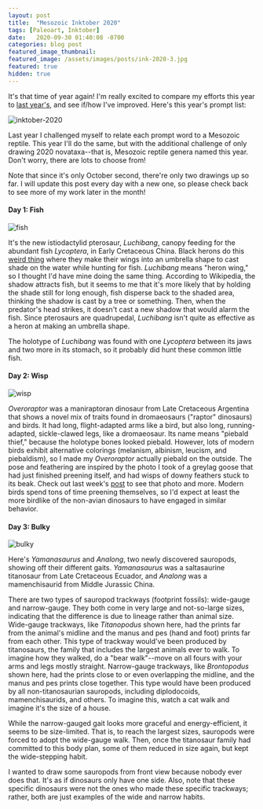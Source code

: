 ```yaml
---
layout: post
title:  "Mesozoic Inktober 2020"
tags: [Paleoart, Inktober]
date:   2020-09-30 01:40:08 -0700
categories: blog post
featured_image_thumbnail:
featured_image: /assets/images/posts/ink-2020-3.jpg
featured: true
hidden: true
---
```


It's that time of year again!  I'm really excited to compare my efforts this year to [last year's](https://obscuredinosaurfacts.com/blog/post/2019/10/01/inktober.html), and see if/how I've improved.  Here's this year's prompt list:

![inktober-2020](/assets/images/posts/inktober-2020.jpg)

Last year I challenged myself to relate each prompt word to a Mesozoic reptile.  This year I'll do the same, but with the additional challenge of only drawing 2020 novataxa--that is, Mesozoic reptile genera named this year.  Don't worry, there are lots to choose from!

Note that since it's only October second, there're only two drawings up so far.  I will update this post every day with a new one, so please check back to see more of my work later in the month!

#### Day 1: Fish
![fish](/assets/images/posts/ink-2020-1.jpg)

It's the new istiodactylid pterosaur, *Luchibang*, canopy feeding for the abundant fish *Lycoptera*, in Early Cretaceous China.  Black herons do this [weird thing](https://nas-national-prod.s3.amazonaws.com/styles/social_media_photo/s3/f_screen-shot-2019-01-14-at-6.58.13-pm.jpg?itok=kN91Sv1i) where they make their wings into an umbrella shape to cast shade on the water while hunting for fish.  *Luchibang* means "heron wing," so I thought I'd have mine doing the same thing.  According to Wikipedia, the shadow attracts fish, but it seems to me that it's more likely that by holding the shade still for long enough, fish disperse back to the shaded area, thinking the shadow is cast by a tree or something.  Then, when the predator's head strikes, it doesn't cast a new shadow that would alarm the fish.  Since pterosaurs are quadrupedal, *Luchibang* isn't quite as effective as a heron at making an umbrella shape.

The holotype of *Luchibang* was found with one *Lycoptera* between its jaws and two more in its stomach, so it probably did hunt these common little fish.

#### Day 2: Wisp
![wisp](/assets/images/posts/ink-2020-2.jpg)

*Overoraptor* was a maniraptoran dinosaur from Late Cretaceous Argentina that shows a novel mix of traits found in dromaeosaurs ("raptor" dinosaurs) and birds.  It had long, flight-adapted arms like a bird, but also long, running-adapted, sickle-clawed legs, like a dromaeosaur.  Its name means "piebald thief," because the holotype bones looked piebald.  However, lots of modern birds exhibit alternative colorings (melanism, albinism, leucism, and piebaldism), so I made my *Overoraptor* actually piebald on the outside.  The pose and feathering are inspired by the photo I took of a greylag goose that had just finished preening itself, and had wisps of downy feathers stuck to its beak.  Check out last week's [post](https://obscuredinosaurfacts.com/blog/post/2020/09/23/dinophoto2.html) to see that photo and more.  Modern birds spend tons of time preening themselves, so I'd expect at least the more birdlike of the non-avian dinosaurs to have engaged in similar behavior.

#### Day 3: Bulky
![bulky](/assets/images/posts/ink-2020-3.jpg)

Here's *Yamanasaurus* and *Analong*, two newly discovered sauropods, showing off their different gaits.  *Yamanasaurus* was a saltasaurine titanosaur from Late Cretaceous Ecuador, and *Analong* was a mamenchisaurid from Middle Jurassic China.

There are two types of sauropod trackways (footprint fossils): wide-gauge and narrow-gauge.  They both come in very large and not-so-large sizes, indicating that the difference is due to lineage rather than animal size.  Wide-gauge trackways, like *Titanopodus* shown here, had the prints far from the animal's midline and the manus and pes (hand and foot) prints far from each other.  This type of trackway would've been produced by titanosaurs, the family that includes the largest animals ever to walk.  To imagine how they walked, do a "bear walk"--move on all fours with your arms and legs mostly straight.  Narrow-gauge trackways, like *Brontopodus* shown here, had the prints close to or even overlapping the midline, and the manus and pes prints close together.  This type would have been produced by all non-titanosaurian sauropods, including diplodocoids, mamenchisaurids, and others.  To imagine this, watch a cat walk and imagine it's the size of a house.

While the narrow-gauged gait looks more graceful and energy-efficient, it seems to be size-limited.  That is, to reach the largest sizes, sauropods were forced to adopt the wide-gauge walk.  Then, once the titanosaur family had committed to this body plan, some of them reduced in size again, but kept the wide-stepping habit.

I wanted to draw some sauropods from front view because nobody ever does that.  It's as if dinosaurs only have one side.  Also, note that these specific dinosaurs were not the ones who made these specific trackways; rather, both are just examples of the wide and narrow habits.

<!-- #### Day 4: Radio
![radio](/assets/images/posts/ink-2020-4.jpg)

I was having a hard time figuring out how I was going to relate "radio" to Mesozoic reptiles, and then it hit me--radiometric dating!  Before drawing this comic, I knew vaguely how it worked, but the research I did to create this gave me a much deeper understanding.  The characters shown here are ones I'm thinking about using in a couple of paleontology children's books.  So far, the rapport could use some work--it's mostly just Paige explaining for days.  Man, this took forever.  I don't know how real comic artists do it.

The novataxon that makes a guest appearance in the strip is *Kholumolumo*, a sauropodomorph (early relative of the long-necks) from Late Triassic Lesotho.

I'm weirdly proud of the panel where she's doing the "bracketing" gesture.

#### Day 5: Blade
![blade](/assets/images/posts/ink-2020-5.jpg)

This is *Adratiklit*, a stegosaur from Middle Jurassic Morocco.  It's only known from fragmentary material--enough to place it in a family with *Dacentrurus* and *Miragaia* (and extrapolate that it probably looked similar to them), but not enough to really say anything about *Adratiklit* itself.  To be honest, I think stegosaurs are highly overrated dinosaurs.  They didn't have much diversity of forms, and went extinct halfway through the Age of Dinosaurs, at the end of the Jurassic.

Because the prompt was "blade," I went for another front view, to show the blade-like thin sharp plates.  Stegosaur front-views are also ridiculously uncommon, though thankfully there are couple skeletal top-views I could reference.  Next time I go to a natural history museum, I'm going to take photos of all the mounted skeletons from all the views I can.

I was trying to give *Adratiklit* a smooth combination of large-animal features and bird features, which is why he has a wattle.  I'm not super happy with how comically small the spikes ended up looking against his giant body though.

#### Day 6: Rodent
![rodent](/assets/images/posts/ink-2020-6.jpg)

Okay, this picture doesn't actually feature any rodents, but since rodents didn't arise until the non-avian dinosaurs were extinct, I took some artistic license.  This is the new mini carcharodontosaur, *Lajasvenator*, chasing the long-tailed cladotherian mammal (early relative of marsupials and placentals) *Vincelestes* in Early Cretaceous Argentina.  Carcharodontosaurs were a group of generally very large carnivorous theropods with shark-like slicing teeth.  The largest members, *Carcharodontosaurus*, *Giganotosaurus*, and *Mapusaurus*, rivaled *Tyrannosaurus* in size.  *Lajasvenator*, on the other hand, was merely the size of a big dog.

I wanted to depict this miniaturized carcharodontosaur for the prompt "rodent" because unlike its larger relatives, a rodent-like mammal would have been one of its preferred prey items.  Usually, rodent-like mammals are depicted being preyed upon by dromaeosaurs and compsognathids--families of theropods whose members are normally small.  It's more fun to show an unusual rodent-chaser.

I gave my *Lajasvenator* an iguana-like keratin structure on its head because many carcharodontosaurs show evidence of some kind of horn structure there, but it's unclear whether it was exposed keratin like an antler, covered with skin, or covered with something else.  In the past I always went the antler route, but I wanted to try something new this time.

#### Day 7: Fancy
![fancy](/assets/images/posts/ink-2020-7.jpg)

Here's *Kompsornis*, a long-tailed jeholornithiform bird from Early Cretaceous China.  Its name means "elegant bird," which is why I chose it for this prompt.  The plumage is based on an ornate hawk-eagle, which I found by googling "fancy bird".  Most birds whose plumage is considered fancy sport impressive colors, which doesn't go so well with Inktober.  The ornate hawk-eagle, though, has cool patterns that worked well with my black and sepia pens.

Continuing my trend of dinosaurs from front view this year.  There's definitely also a paucity of maniraptor front views.

Often, when paleontologists see an animal from a toothed lineage develop a toothless beak, they point to it as a transition to herbivory.  However, lots of modern birds are hyper-carnivores, insectivores, and opportunistic omnivores.  Is this because they had already developed the beak for herbivory, and then switched back to carnivory?  Or does it mean that beak != herbivore in the first place?

#### Day 8: Teeth
![teeth](/assets/images/posts/ink-2020-8.jpg)

Teeth are something dinosaurs are quite good at.  Here is a comparison of tooth types among the three main groups of large carnivorous theropods: abelisaurs, carcharodontosaurs, and tyrannosaurs.  They all hunted a little bit differently!

The novataxa depicted are *Tralkasaurus*, from Late Cretaceous Argentina; *Lusovenator*, from Late Jurassic Portugal; and *Jinbeisaurus*, from Late Cretaceous China.  All are medium-smallish representatives of their respective groups.

Abelisaurs, the group that includes the famous *Carnotaurus*, had really short faces, stout teeth, and powerful neck muscles.  These adaptations were good for resisting torsion, indicating they would've taken down their prey sort of like a big cat--biting the face or throat and holding on until the prey was subdued.  Carcharodontosaurs (technically meaning "sharp-toothed reptile" but named after the shark genera *Carcharias* and *Carcharocles*) had shark-like, thin, serrated teeth, good for slicing, and long, deep skulls that would have been good at resisting compression.  It's not totally agreed upon how they hunted--suggestions include biting the legs over and over like a wolf, using the head like an axe, and flesh-grazing (tearing out a chunk and scooting off, leaving the prey injured but alive)--but their teeth would definitely have been good for some mode of flesh-tearing.  Tyrannosaurs had banana-shaped teeth that would have been strong in all directions, and the jaw musculature to enable them to crush bone.  This, along with their heightened senses and bigger brains compared to the carcharodontosaurs, helped them usurp the apex predator position toward the end of the Age of Reptiles.

I think tyrannosaurs are just so handsome compared to the other two groups shown here.  They have a very distinctive face shape.  I think it's that aquiline nose (as opposed to carcharodontosaurs' Roman nose) and the strong jawline.

I guess another group I could have included is the spinosaurids, who had needle-like teeth for a fish-catching bite.  The only spinosaurid novataxon from this year is *Vallibonavenatrix* though, and I'm saving her for a different prompt.  Plus, even three dino portraits were pretty crowded on this little paper.

#### Day 9: Throw
![throw](/assets/images/posts/ink-2020-9.jpg)

Here are some *Wightia*, a new tapejarid pterosaur from the Isle of Wight, throwing themselves off cliffs.  I wanted to experiment with a bit more pterosaur posture diversity.  The ones with the tall crests are males; the ones with the rounded crests are females.  Unlike how I drew *Luchibang* on Day 1, the last phalanx in *Wightia*'s flight finger is crooked relative to the rest, creating a more round-ended wing profile.  I'm not sure how flexible the overgrown wing finger was and how much its range of motion could vary between pterosaur groups...if you know a good study, point me to it.

#### Day 10: Hope
![hope](/assets/images/posts/ink-2020-10.jpg)

A *Huinculsaurus* chick (one of the strange, beaked, herbivorous relatives of *Carnotaurus* known as noasaurs) sits on its mud nest and hopes its mother will return soon with food.

Okay, you may have noticed that what I'm calling a noasaur is just an albatross chick.  Keen observation.  I was inspired by how silly the enormous, helpless albatross chicks look while waiting on their nests.  It makes a striking composition.  Probably most dinosaurs were not this **altricial** (helpless at birth and requiring extensive parental care), but perhaps some were.  And while adult albatrosses and adult *Huinculsaurus* would have looked quite different from one another, the chicks are so fluffy that you can't even tell what is going on under the fuzz.

Foliage is quite labor-intensive to draw.  I'm surprisingly happy with how it turned out though.

#### Day 11: Disgusting
![disgusting](/assets/images/posts/ink-2020-11.jpg)

Two *Trierarchuncus*, the Hell Creek alvarezsaur, pick grubs out of a hadrosaur patty.  Alvarezsaurs were a weird group of purportedly insectivorous maniraptorans that had just one big finger per hand that they may have used to rip open rotting wood to reach termites and grubs living inside.  *Triearchuncus* means "Captain Hook," in reference to this little dinosaur's overgrown claws.  (Scientists love to give dinosaurs encoded silly names.  No one would name their new dinosaur "Captainhookosaurus," but translate it into Greek and Latin and it becomes kosher.)

Picking at dry cow patties to eat the maggots inside is a favorite pastime of the modern chicken.  They help to keep the insect population in control and spread the nutritious patty material across the ground. Their own nitrogen-rich droppings also help new ground cover to grow, which the cows then can eat, keeping the cycle going.  Mutualistic relationships like this are common among all well-developed ecosystems, so it's reasonable to guess that non-avian dinosaurs may have engaged in similar behavior.  The coat pattern is inspired by a modern insectivore, the numbat.

#### Day 12: Slippery
![slippery](/assets/images/posts/ink-2020-12.jpg)

*Narindasaurus* takes a bad spill while crossing a creek.  He didn't realize the rocks were so mossy.

*Narindasaurus* was a turiasaur (primitive, unspecialized sauropod) from Middle Jurassic Madagascar.  I've already drawn a titanosaur and a mamenchisaur on Day 3, so I wanted to do a different breed for this one.

You think you, with your puny seven neck vertebrae, get bad whiplash after a fall or car accident?  I wonder if a sauropod would survive this kind of fall even if it didn't hit its head on a rock.  Maybe they had some kind of neck adaptation to mitigate this.  Or maybe their heads were just so small and light that the whip action wasn't as powerful.  Or maybe they just rarely fell down.

#### Day 13: Dune
![dune](/assets/images/posts/ink-2020-13.jpg)

It's *Beg tse*, the little basal ceratopsian from Early Cretaceous Mongolia.  The ancestors of *Triceratops* and kin were small and bipedal, and had minimal neck frills.  *Beg* is named after a Mongolian war deity and has the second-shortest binomial name of all non-avian dinosaurs (the first being the famous *Yi qi*, and closely followed by a third-place *Mei long*).  First top view of the series, and only the second ornithischian!  #saurischianprivilege

#### Day 14: Armor
![armor](/assets/images/posts/ink-2020-14.jpg)

Here's *Navajoceratops*, a newly discovered transitional ceratopsian from Late Cretaceous North America.  This, along with *Terminocavus*, another ceratopsian named in the same paper, represent newly discovered transitional forms between *Pentaceratops* and *Anchiceratops*.

While the horns of ceratopsians may have been useful as weapons or at least deterrants, the frills were often paper-thin and would not have been good for armor, only for display.  Instead, I gave my *Navajoceratops* some rear-facing armor in the form of porcupine-like quills.  This isn't a new idea, and in fact I've argued against its likelihood before, but it sure does make a nice ink drawing!

I think detailed, repeated ink patterns like this are sort of like the art version of ultramarathon running.  If you can't win a regular marathon, you just run for longer; if you can't make good lineart or gestures, you go for broke on detail.  It takes hours but doesn't really require much skill.

#### Day 15: Outpost
![outpost](/assets/images/posts/ink-2020-15.jpg)

This is *Antarcticavis*, a bird we know very little about, from Late Cretaceous Antarctica.  The fragmentary fossils are just informative enough that scientists can tell that it's a bird that's not *Vegavis* and not *Polarornis*, two other known birds from the same time and place, but that's pretty much it.  Here, I've reconstructed it as an ichthyornithine, a basal toothed bird.  *Ichthyornis* is super common across Late Cretaceous North America, and is thought to have been seagull-like; however, no other birds are known from within that family.  The skua is a gull that switched over to a more bird-of-prey type niche in modern Antarctica, so my *Antarcticavis* is an ichthyornithine that also moved to Antarctica and became more predatory.  It represents a distant outpost of the ichthyornithine branch.

I just finished reading *The Bird Way*, by Jennifer Ackerman (she also wrote *The Genius of Birds*, which I'd read and enjoyed) and it features a lot of really nice ink drawings in a style different than my usual.  I tried mimicking that style for this piece.

#### Day 16: Rocket
![rocket](/assets/images/posts/ink-2020-16.jpg)

It's *Ordosipterus*, a dsungaripterid pterosaur from Early Cretaceous China.  While other dsungaripterids were probably durophages, using their upturned beaks to pry shellfish off rocks and their globular molars to crush the shells, *Ordosipterus* was probably not.  It had a wider, less upturned beak with flatter molars, and was much smaller than the closely related *Dsungaripterus*.  We don't know what it *was* doing, but perhaps it was part of a lineage that diverged in function from the rest of the dsungaripterids.  In this picture, it's adopting a falcon-like "stoop" diving posture, maybe to rocket past a flying bird and whack its wing, causing it to crash.  Less adapted for extreme speed than a modern falcon, *Ordosipterus* would not have needed to be to prey on Early Cretaceous birds, which were often poor fliers.

I wouldn't say *Ordosipterus* would've been my top choice for a falcon-like pterosaur predator, but there have only been a handful of new pterosaur genera described this year, so I picked the best choice out of those.

In terms of style, I was trying to use comic-book-like dramatic shading and speed lines to make it look more rocket-like.

#### Day 17: Storm
![storm](/assets/images/posts/ink-2020-17.jpg)

\*Sad deinocheirid noises\*

*Paraxenisaurus* was a probable deinocheirid dinosaur from Late Cretaceous Mexico.  The deinocheirids were an enigmatic group of duck-billed hump-backed giant ornithomimosaurs whose existence was known since 1965 but didn't have all their puzzle piece body parts put together until 2014.  While *Deinocheirus* was far too big at 6.4 tonnes to have had a heavy feather coat, *Paraxenisaurus* was only a tenth of the size, so I've given it a bearlike shaggy pelage.

Primitive feathers would not have been nearly as good as modern birds' feathers at repelling water, so under stormy conditions certain dinosaurs would have gotten uncomfortably soaked.  I'm quite proud of how Eeyore-esque he looks.

#### Day 18: Trap
![trap](/assets/images/posts/ink-2020-18.jpg)

*Xunmenglong*, a teeny-tiny compsognathid from Early Cretaceous China, gets caught in a death trap.  The web owner will feast on this oversized prize for days!

Compsognathids were the dinosaur version of rats: small generalists that closely resemble the ancestral form.

#### Day 19: Dizzy
![dizzy](/assets/images/posts/ink-2020-19.jpg)

Them dragon-horses be tripping!

A pair of *Riabininohadros* (an iguanodont from Late Cretaceous Ukraine) share some psychedelic mushrooms.  Reindeer are known to purposefully consume the mind-altering *Amanita muscaria* and even fight each other over mushroom availability; this is just one example of [drug use among animals](https://i.imgur.com/0peuxOk.jpg).  I wouldn't be surprised if non-avian dinosaurs liked to feel good sometimes too.

#### Day 20: Coral
![coral](/assets/images/posts/ink-2020-20.jpg)

*Vallibonavenatrix* is a new genus of spinosaurid from Early Cretaceous Spain.  With the new *Spinosaurus* swimmy tail discovered this year, we now know that these dinosaurs were even more convergent with crocs than previously thought.  Giving *Vallibonavenatrix* a laterally compressed tail makes her look just like a long-legged saltwater crocodile.

#### Day 21: Sleep
![sleep](/assets/images/posts/ink-2020-21.jpg)

Here's the new small basal ornithopod, *Changmiania*, from Early Cretaceous China.  This dinosaur is known from two beautifully-preserved complete skeletons that were buried intact when their burrows collapsed.  Further evidence for a fossorial lifestyle includes adaptations such as a shovel-like snout and extended shoulder blades for anchoring powerful arm muscles.  The name means "eternal sleep," since the skeletons were preserved in lifelike sleeping positions.

The ["official" reconstruction](https://www.smithsonianmag.com/smart-news/new-species-burrowing-dinosaur-discovered-china-180975903/) of the holotype shows a fluffy, but somewhat skinny, dinosaur, whose anatomy is easily digestible by the viewer; I wanted to take a different approach.  My *Changmiania* is a dinosaur equivalent to the [golden mole](https://alphynix.tumblr.com/post/619929572405821442/arsanatomica-the-chronicles-of-potato-mole), which is a bizarre, eyeless, iridescent, potatolike afrotherian from the deserts of southern Africa whose skeleton looks like that of a perfectly normal-shaped small mammal.  Check out the [inside view]()!

#### Day 22: Chef
![chef](/assets/images/posts/ink-2020-22.jpg)

"Chef" was a difficult one to relate to dinosaurs, since animals don't do a lot of food preparation.  The only things I could think of were burying food and digging it up later, like a dog, monkey, or corvid, and washing food like a raccoon.  The latter is more of a chef-like behavior, since burying food is arguably just for the purpose of caching rather than food preparation.  So here's *Dineobellator* (meaning "Navajo warrior"), the new velociraptorine from Latest Cretaceous New Mexico, washing *Meniscoessus*, a multituberculate mammal.

A couple things were challenging about this piece.  As an adaptation for grasping items without the primary feathers getting in the way, my *Dineobellator* has its primaries held more perpendicular to the hand rather than fanned forward.  I also was having a hard time with the perspective--I meant for the gray part behind the white eyespots to be his neck, but it ended up looking more like a big domed cranium.

I guess drawing dinosaurs from front or back view is another theme this Inktober.
-->